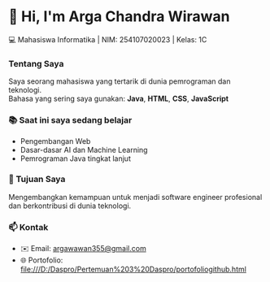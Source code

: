 # 👋 Hi, I'm Arga Chandra Wirawan
💻 Mahasiswa Informatika | NIM: 254107020023 | Kelas: 1C

### Tentang Saya
Saya seorang mahasiswa yang tertarik di dunia pemrograman dan teknologi.  
Bahasa yang sering saya gunakan: **Java**, **HTML**, **CSS**, **JavaScript**

### 📚 Saat ini saya sedang belajar
- Pengembangan Web
- Dasar-dasar AI dan Machine Learning
- Pemrograman Java tingkat lanjut

### 🎯 Tujuan Saya
Mengembangkan kemampuan untuk menjadi software engineer profesional dan berkontribusi di dunia teknologi.

### 📫 Kontak
- ✉️ Email: [argawawan355@gmail.com](mailto:argawawan355@gmail.com)
- 🌐 Portofolio: [file:///D:/Daspro/Pertemuan%203%20Daspro/portofoliogithub.html](#)
